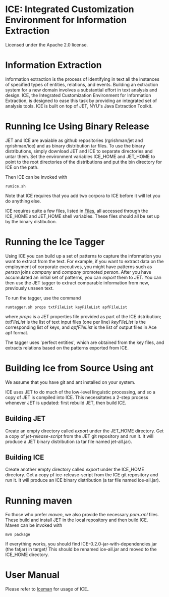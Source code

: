 # ICE: Integrated Customization Environment for Information Extraction

Licensed under the Apache 2.0 license.

# Information Extraction

Information extraction is the process of identifying in text all the instances of
specified types of entities, relations, and events.  Building an extraction
system for a new domain involves a substantial effort in text analysis and design.
ICE, the Integrated Customization Environment for Information Extraction,
is designed to ease this task by providing an integrated set of analysis tools. 
ICE is built on top of JET, NYU's Java Extraction Toolkit.

# Running Ice Using Binary Release
 
JET and ICE are avaiable as github repositories (rgrishman/jet and rgrishman/ice) 
and as binary distribution tar files.  To use the binary distributions, simply 
download JET and ICE to separate directories and untar them.  Set the environment variables
ICE_HOME and JET_HOME to point to the root directories of the distributions and put the
bin directory for ICE on the path.

Then ICE can be invoked with

    runice.sh
   
Note that ICE requires that you add two corpora to ICE before it will
let you do anything else.

ICE requires quite a few files, listed in [Files](docs/Files.txt), all accessed
through the ICE_HOME and JET_HOME shell variables.  These files should all be set
up by the binary distibution.  

# Running the Ice Tagger

Using ICE you can build up a set of patterns to capture the information you
want to extract from the text.  For example, if you want to extract data
on the employment of corporate executives, you might have patterns such
as *person* joins *company*  and *company* promoted *person*. After you
have accumulated an initial set of patterns, you can *export* them to JET.
You can then use the JET tagger to extract comparable information from new,
previously unseen text.

To run the tagger, use the command

    runtagger.sh props txtFileList keyFileList apfFileList
    
where *props* is a JET properties file provided as part of the ICE dstribution; 
*txtFileList* is the list of text input files (one per line)
*keyFileList* is the corresponding list of keys,
and *apfFileList* is the list of output files in Ace apf format.

The tagger uses 'perfect entities', which are obtained from the key files, and
extracts relations based on the patterns exported from ICE.

# Building Ice from Source Using ant

We assume that you have git and ant installed on your system.

ICE uses JET to do much of the low-level linguistic processing, and so a copy of JET
is compiled into ICE.  This necessitates a 2-step process whenever JET is updated:
first rebuild JET, then build ICE.

## Building JET

Create an empty directory called *export* under the JET_HOME directory.
Get a copy of *jet-release-script* from the JET git repository and run it.  It will
produce a JET binary distribution (a tar file named jet-all.jar).

## Building ICE

Create another empty directory called *export* under the ICE_HOME directory.
Get a copy pf ice-release-script from the ICE  git repository and run it.  It will
produce an ICE binary distribution (a tar file named ice-all.jar).

# Running maven

Fo those who prefer *maven*, we also provide the necessary *pom.xml* files.  These
build and install JET in the local repository and then build ICE.  
Maven can be invoked with

	mvn package

If everything works, you should find
ICE-0.2.0-jar-with-dependencies.jar (the fatjar) in target/  This
should be renamed ice-all.jar and moved to the ICE_HOME directory.

# User Manual

Please refer to [Iceman](docs/iceman.md) for usage of ICE..
